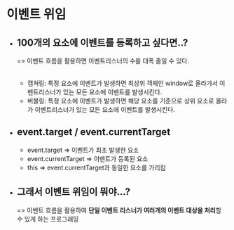 # 이벤트 위임

- ## 100개의 요소에 이벤트를 등록하고 싶다면..?

  => 이벤트 흐름을 활용하면 이벤트리스너의 수를 대폭 줄일 수 있다.<br><br>

  - 캡쳐링: 특정 요소에 이벤트가 발생하면 최상위 객체인 window로 올라가서 이벤트리스너가 있는 모든 요소에 이벤트를 발생시킨다.<br>
  - 버블링: 특정 요소에 이벤트가 발생하면 해당 요소를 기준으로 상위 요소로 올라가 이벤트리스너가 있는 모든 요소에 이벤트를 발생시킨다.

- ## event.target / event.currentTarget

  - event.target => 이벤트가 최초 발생한 요소
  - event.currentTarget => 이벤트가 등록된 요소
  - this => event.currentTarget과 동일한 요소를 가리킴

- ## 그래서 이벤트 위임이 뭐야...?
  => 이벤트 흐름을 활용하여 **단일 이벤트 리스너가 여러개의 이벤트 대상을 처리**할 수 있게 하는 프로그래밍
